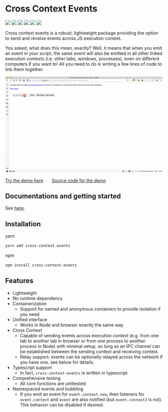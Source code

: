 # Cross Context Events
![](https://badgen.net/npm/v/cross-context-events)
![](https://badgen.net/bundlephobia/min/cross-context-events)
![](https://badgen.net/bundlephobia/minzip/cross-context-events)
![](https://badgen.net/bundlephobia/dependency-count/cross-context-events)
![](https://badgen.net/npm/types/cross-context-events)
![](https://badgen.net/npm/license/cross-context-events)

Cross context events is a robust, lightweight package providing 
the option to send and receive events across JS execution context. 

You asked, what does this mean, exactly? Well, it means that when you emit an
event in your script, the same event will also be emitted in all other linked execution contexts (i.e. other tabs, windows, processes), even on different computers if you want to! All you need to do is writing a few lines of code to link them together. 

![demo](docs/demos/frames-and-windows/demo.gif)

[Try the demo here](https://mia1024.github.io/cross-context-events/demos/frames-and-windows/)  &nbsp;&nbsp;&nbsp;&nbsp;&nbsp;  [Source code for the demo](https://github.com/mia1024/cross-context-events/tree/main/docs/demos/frames-and-windows)

## Documentations and getting started

See [here](https://mia1024.github.io/cross-context-events/).

## Installation
yarn
```bash
yarn add cross-context-events
```

npm
```bash 
npm install cross-context-events
```

## Features

- Lightweight
- No runtime dependency
- Containerization
    - Support for named and anonymous containers to provide isolation if you need
- Unified interface
    - Works in Node and browser exactly the same way
- Cross Context
    - Capable of sending events across execution context (e.g. from one tab to 
      another tab in browser or from one process to another process in Node) 
      with minimal setup, so long as an IPC channel can be established between
      the sending context and receiving context.
    - Relay support: events can be optionally relayed across the network if 
      you have one, see below for details.
- Typescript support
    - In fact, `cross-context-events` is written in typescript.
- Comprehensive testing
    - All core functions are unittested
- Namespaced events and bubbling
    - If you emit an event for `event.context.new`, then listeners for 
      `event.context` and `event` are also notified (but `event.context2` is not). 
      This behavior can be disabled if desired.
      
